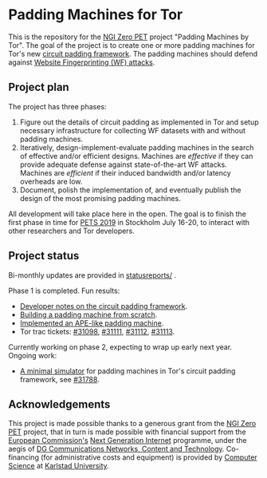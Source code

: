 # Padding Machines for Tor
This is the repository for the [NGI Zero PET](https://nlnet.nl/PET/) project
"Padding Machines by Tor". The goal of the project is to create one or more
padding machines for Tor's new [circuit padding framework](https://blog.torproject.org/new-release-tor-0405).
The padding machines should defend against 
[Website Fingerprinting (WF) attacks](https://blog.torproject.org/critique-website-traffic-fingerprinting-attacks).

## Project plan
The project has three phases:

1. Figure out the details of circuit padding as implemented in Tor and setup
   necessary infrastructure for collecting WF datasets with and without padding
   machines.
2. Iteratively, design-implement-evaluate padding machines in the search of
   effective and/or efficient designs. Machines are _effective_ if they can
   provide adequate defense against state-of-the-art WF attacks. Machines are
   _efficient_ if their induced bandwidth and/or latency overheads are low.
3.  Document, polish the implementation of, and eventually publish the design of
    the most promising padding machines.

All development will take place here in the open. The goal is to finish the
first phase in time for [PETS 2019](https://www.petsymposium.org/2019/) in
Stockholm July 16-20, to interact with other researchers and Tor developers.

## Project status
Bi-monthly updates are provided in
[statusreports/](statusreports/)
. 

Phase 1 is completed. Fun results:
- [Developer notes on the circuit padding framework](notes/circuit-padding-framework.md).
- [Building a padding machine from scratch](notes/machine-from-scratch.md).
- [Implemented an APE-like padding machine](https://github.com/pylls/tor/tree/circuit-padding-ape-machine). 
- Tor trac tickets: [#31098](https://trac.torproject.org/projects/tor/ticket/31098),
  [#31111](https://trac.torproject.org/projects/tor/ticket/31111),
  [#31112](https://trac.torproject.org/projects/tor/ticket/31112),
  [#31113](https://trac.torproject.org/projects/tor/ticket/31113).

Currently working on phase 2, expecting to wrap up early next year. Ongoing work:
- [A minimal simulator](https://github.com/pylls/circpad-sim)
  for padding machines in Tor's circuit padding framework, see [#31788](https://trac.torproject.org/projects/tor/ticket/31788). 


## Acknowledgements
This project is made possible thanks to a generous grant from the [NGI Zero PET](https://nlnet.nl/PET/) 
project, that in turn is made possible with financial support from the 
[European Commission's](https://ec.europa.eu/) [Next Generation Internet](https://www.ngi.eu/) 
programme, under the aegis of 
[DG Communications Networks, Content and Technology](https://ec.europa.eu/info/departments/communications-networks-content-and-technology_en).
Co-financing (for administrative costs and equipment) is provided by 
[Computer Science](https://www.kau.se/en/cs) at [Karlstad University](https://www.kau.se/en). 